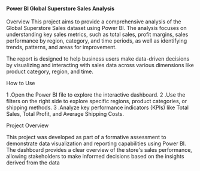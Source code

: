 #### Power BI Global Superstore Sales Analysis
Overview
This project aims to provide a comprehensive analysis of the Global Superstore Sales dataset using Power BI. The analysis focuses on understanding key sales metrics, such as total sales, profit margins, sales performance by region, category, and time periods, as well as identifying trends, patterns, and areas for improvement.

The report is designed to help business users make data-driven decisions by visualizing and interacting with sales data across various dimensions like product category, region, and time.

How to Use

1 .Open the Power BI file to explore the interactive dashboard.
2 .Use the filters on the right side to explore specific regions, product categories, or shipping methods.
3 .Analyze key performance indicators (KPIs) like Total Sales, Total Profit, and Average Shipping Costs.

Project Overview

This project was developed as part of a formative assessment to demonstrate data visualization and reporting capabilities using Power BI. The dashboard provides a clear overview of the store's sales performance, allowing stakeholders to make informed decisions based on the insights derived from the data
